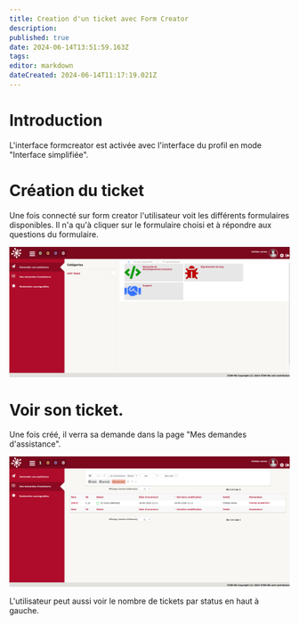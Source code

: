 ```yaml
---
title: Creation d'un ticket avec Form Creator
description: 
published: true
date: 2024-06-14T13:51:59.163Z
tags: 
editor: markdown
dateCreated: 2024-06-14T11:17:19.021Z
---
```


# Introduction
L'interface formcreator est activée avec l'interface du profil en mode "Interface simplifiée".

# Création du ticket
Une fois connecté sur form creator l'utilisateur voit les différents formulaires disponibles. Il n'a qu'à cliquer sur le formulaire choisi et à répondre aux questions du formulaire.

![capture_d’écran_du_2024-06-14_12-08-56.png](/files/img/fonctionnel/creation-ticket/capture_d’écran_du_2024-06-14_12-08-56.png)

# Voir son ticket.
Une fois créé, il verra sa demande dans la page "Mes demandes d'assistance".

![capture_d’écran_du_2024-06-14_12-11-33.png](/files/img/fonctionnel/creation-ticket/capture_d’écran_du_2024-06-14_12-11-33.png)

L'utilisateur peut aussi voir le nombre de tickets par status en haut à gauche.